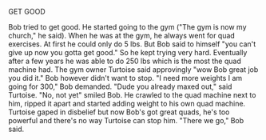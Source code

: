 GET GOOD


Bob tried to get good. He started going to the gym ("The gym is now my church," he said). When he was at the gym, he always went for quad exercises. At first he could only do 5 lbs. But Bob said to himself "you can't give up now you gotta get good." So he kept trying very hard. Eventually after a few years he was able to do 250 lbs which is the most the quad machine had. The gym owner Turtoise said approvingly "wow Bob great job you did it." Bob however didn't want to stop. "I need more weights I am going for 300," Bob demanded. "Dude you already maxed out," said Turtoise. "No, not yet" smiled Bob. He crawled to the quad machine next to him, ripped it apart and started adding weight to his own quad machine. Turtoise gaped in disbelief but now Bob's got great quads, he's too powerful and there's no way Turtoise can stop him. "There we go," Bob said.